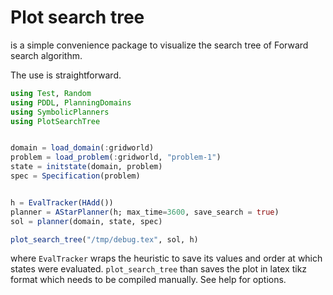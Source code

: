 # Plot search tree 
is a simple convenience package to visualize the search tree of Forward search algorithm.

The use is straightforward.
```julia
using Test, Random
using PDDL, PlanningDomains
using SymbolicPlanners
using PlotSearchTree 


domain = load_domain(:gridworld)
problem = load_problem(:gridworld, "problem-1")
state = initstate(domain, problem)
spec = Specification(problem)


h = EvalTracker(HAdd())
planner = AStarPlanner(h; max_time=3600, save_search = true)
sol = planner(domain, state, spec)

plot_search_tree("/tmp/debug.tex", sol, h)
```
where `EvalTracker` wraps the heuristic to save its values and order at which states were evaluated. 
`plot_search_tree` than saves the plot in latex tikz format which needs to be compiled manually. See
help for options.